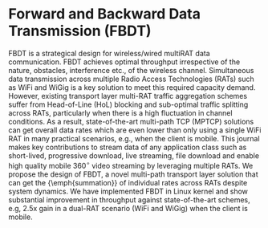 # Forward and Backward Data Transmission (FBDT)
FBDT is a strategical design for wireless/wired multiRAT data communication. FBDT achieves optimal throughput irrespective of the nature, obstacles, interference etc., of the wireless channel. Simultaneous data transmission across multiple Radio Access Technologies (RATs) such as WiFi and WiGig is a key solution to meet this required capacity demand. However, existing transport layer multi-RAT traffic aggregation schemes suffer from Head-of-Line (HoL) blocking and sub-optimal traffic splitting across RATs, particularly when there is a high fluctuation in channel conditions. As a result, state-of-the-art multi-path TCP (MPTCP) solutions can get overall data rates which are even lower than only using a single WiFi RAT in many practical scenarios, e.g., when the client is mobile. This journal makes key contributions to stream data of any application class such as short-lived, progressive download, live streaming, file download and enable high quality mobile 360$^{\circ}$ video streaming by leveraging multiple RATs. We propose the design of FBDT, a novel multi-path transport layer solution that can get the {\emph{summation}} of individual rates across RATs despite system dynamics. We have implemented FBDT in Linux kernel and show substantial improvement in throughput against state-of-the-art schemes, e.g, 2.5x gain in a dual-RAT scenario (WiFi and WiGig) when the client is mobile. 

